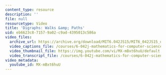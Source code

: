 ```yaml
---
content_type: resource
description: ''
file: null
resourcetype: Video
title: 'Digraphs: Walks &amp; Paths'
uid: eb6623c8-7157-9a02-c9ad-4395013c586a
video_files:
  archive_url: https://archive.org/download/MIT6.042JS15/MIT6_042JS15_digraphs_ipod.mp4
  video_captions_file: /courses/6-042j-mathematics-for-computer-science-spring-2015/f94e00b0091c59b686be7cf67e2d8973_MX-mBxt6huU.vtt
  video_thumbnail_file: https://img.youtube.com/vi/MX-mBxt6huU/default.jpg
  video_transcript_file: /courses/6-042j-mathematics-for-computer-science-spring-2015/831f2169586a3cd7124ccad1acd9a2ff_MX-mBxt6huU.pdf
video_metadata:
  youtube_id: MX-mBxt6huU
---
```

